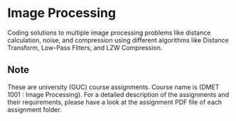 # Image Processing
Coding solutions to multiple image processing problems like distance calculation, noise, and compression using different algorithms like Distance Transform, Low-Pass Filters, and LZW Compression.

## Note
These are university (GUC) course assignments. Course name is (DMET 1001 : Image Processing). For a detailed description of the assignments and their requirements, please have a look at the assignment PDF file of each assignment folder.
